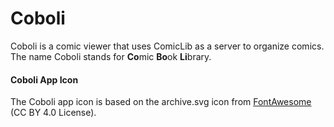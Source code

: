 # Coboli
Coboli is a comic viewer that uses ComicLib as a server to organize comics.
The name Coboli stands for **Co**mic **Bo**ok **Li**brary.

#### Coboli App Icon
The Coboli app icon is based on the archive.svg icon from [FontAwesome](https://fontawesome.com) (CC BY 4.0 License).